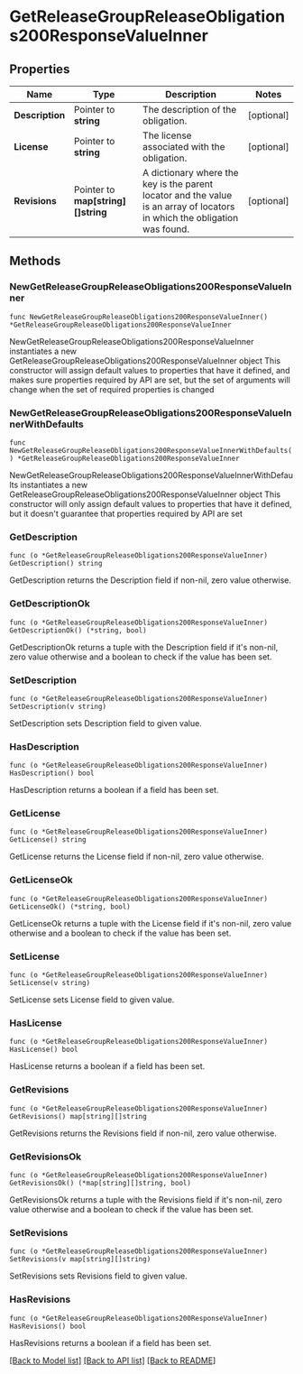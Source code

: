 # GetReleaseGroupReleaseObligations200ResponseValueInner

## Properties

Name | Type | Description | Notes
------------ | ------------- | ------------- | -------------
**Description** | Pointer to **string** | The description of the obligation. | [optional] 
**License** | Pointer to **string** | The license associated with the obligation. | [optional] 
**Revisions** | Pointer to **map[string][]string** | A dictionary where the key is the parent locator and the value is an array of locators in which the obligation was found. | [optional] 

## Methods

### NewGetReleaseGroupReleaseObligations200ResponseValueInner

`func NewGetReleaseGroupReleaseObligations200ResponseValueInner() *GetReleaseGroupReleaseObligations200ResponseValueInner`

NewGetReleaseGroupReleaseObligations200ResponseValueInner instantiates a new GetReleaseGroupReleaseObligations200ResponseValueInner object
This constructor will assign default values to properties that have it defined,
and makes sure properties required by API are set, but the set of arguments
will change when the set of required properties is changed

### NewGetReleaseGroupReleaseObligations200ResponseValueInnerWithDefaults

`func NewGetReleaseGroupReleaseObligations200ResponseValueInnerWithDefaults() *GetReleaseGroupReleaseObligations200ResponseValueInner`

NewGetReleaseGroupReleaseObligations200ResponseValueInnerWithDefaults instantiates a new GetReleaseGroupReleaseObligations200ResponseValueInner object
This constructor will only assign default values to properties that have it defined,
but it doesn't guarantee that properties required by API are set

### GetDescription

`func (o *GetReleaseGroupReleaseObligations200ResponseValueInner) GetDescription() string`

GetDescription returns the Description field if non-nil, zero value otherwise.

### GetDescriptionOk

`func (o *GetReleaseGroupReleaseObligations200ResponseValueInner) GetDescriptionOk() (*string, bool)`

GetDescriptionOk returns a tuple with the Description field if it's non-nil, zero value otherwise
and a boolean to check if the value has been set.

### SetDescription

`func (o *GetReleaseGroupReleaseObligations200ResponseValueInner) SetDescription(v string)`

SetDescription sets Description field to given value.

### HasDescription

`func (o *GetReleaseGroupReleaseObligations200ResponseValueInner) HasDescription() bool`

HasDescription returns a boolean if a field has been set.

### GetLicense

`func (o *GetReleaseGroupReleaseObligations200ResponseValueInner) GetLicense() string`

GetLicense returns the License field if non-nil, zero value otherwise.

### GetLicenseOk

`func (o *GetReleaseGroupReleaseObligations200ResponseValueInner) GetLicenseOk() (*string, bool)`

GetLicenseOk returns a tuple with the License field if it's non-nil, zero value otherwise
and a boolean to check if the value has been set.

### SetLicense

`func (o *GetReleaseGroupReleaseObligations200ResponseValueInner) SetLicense(v string)`

SetLicense sets License field to given value.

### HasLicense

`func (o *GetReleaseGroupReleaseObligations200ResponseValueInner) HasLicense() bool`

HasLicense returns a boolean if a field has been set.

### GetRevisions

`func (o *GetReleaseGroupReleaseObligations200ResponseValueInner) GetRevisions() map[string][]string`

GetRevisions returns the Revisions field if non-nil, zero value otherwise.

### GetRevisionsOk

`func (o *GetReleaseGroupReleaseObligations200ResponseValueInner) GetRevisionsOk() (*map[string][]string, bool)`

GetRevisionsOk returns a tuple with the Revisions field if it's non-nil, zero value otherwise
and a boolean to check if the value has been set.

### SetRevisions

`func (o *GetReleaseGroupReleaseObligations200ResponseValueInner) SetRevisions(v map[string][]string)`

SetRevisions sets Revisions field to given value.

### HasRevisions

`func (o *GetReleaseGroupReleaseObligations200ResponseValueInner) HasRevisions() bool`

HasRevisions returns a boolean if a field has been set.


[[Back to Model list]](../README.md#documentation-for-models) [[Back to API list]](../README.md#documentation-for-api-endpoints) [[Back to README]](../README.md)


